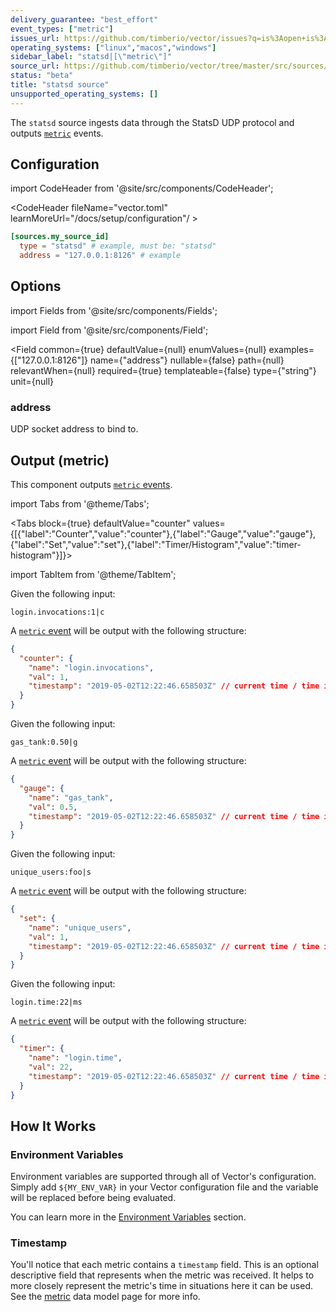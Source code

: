 ```yaml
---
delivery_guarantee: "best_effort"
event_types: ["metric"]
issues_url: https://github.com/timberio/vector/issues?q=is%3Aopen+is%3Aissue+label%3A%22source%3A+statsd%22
operating_systems: ["linux","macos","windows"]
sidebar_label: "statsd|[\"metric\"]"
source_url: https://github.com/timberio/vector/tree/master/src/sources/statsd/mod.rs
status: "beta"
title: "statsd source"
unsupported_operating_systems: []
---
```


The `statsd` source ingests data through the StatsD UDP protocol and outputs [`metric`][docs.data-model#metric] events.

## Configuration

import CodeHeader from '@site/src/components/CodeHeader';

<CodeHeader fileName="vector.toml" learnMoreUrl="/docs/setup/configuration"/ >

```toml
[sources.my_source_id]
  type = "statsd" # example, must be: "statsd"
  address = "127.0.0.1:8126" # example
```

## Options

import Fields from '@site/src/components/Fields';

import Field from '@site/src/components/Field';

<Fields filters={true}>


<Field
  common={true}
  defaultValue={null}
  enumValues={null}
  examples={["127.0.0.1:8126"]}
  name={"address"}
  nullable={false}
  path={null}
  relevantWhen={null}
  required={true}
  templateable={false}
  type={"string"}
  unit={null}
  >

### address

UDP socket address to bind to.


</Field>


</Fields>

## Output (metric)

This component outputs [`metric` events][docs.data-model.metric].

import Tabs from '@theme/Tabs';

<Tabs
  block={true}
  defaultValue="counter"
  values={[{"label":"Counter","value":"counter"},{"label":"Gauge","value":"gauge"},{"label":"Set","value":"set"},{"label":"Timer/Histogram","value":"timer-histogram"}]}>

import TabItem from '@theme/TabItem';

<TabItem value="counter">

Given the following input:

```
login.invocations:1|c
```

A [`metric` event][docs.data-model.metric] will be output with the
following structure:

```json
{
  "counter": {
    "name": "login.invocations",
    "val": 1,
    "timestamp": "2019-05-02T12:22:46.658503Z" // current time / time ingested
  }
}
```

</TabItem>

<TabItem value="gauge">

Given the following input:

```
gas_tank:0.50|g
```

A [`metric` event][docs.data-model.metric] will be output with the
following structure:

```json
{
  "gauge": {
    "name": "gas_tank",
    "val": 0.5,
    "timestamp": "2019-05-02T12:22:46.658503Z" // current time / time ingested
  }
}
```

</TabItem>

<TabItem value="set">

Given the following input:

```
unique_users:foo|s
```

A [`metric` event][docs.data-model.metric] will be output with the
following structure:

```json
{
  "set": {
    "name": "unique_users",
    "val": 1,
    "timestamp": "2019-05-02T12:22:46.658503Z" // current time / time ingested
  }
}
```

</TabItem>

<TabItem value="timer-histogram">

Given the following input:

```
login.time:22|ms
```

A [`metric` event][docs.data-model.metric] will be output with the
following structure:

```json
{
  "timer": {
    "name": "login.time",
    "val": 22,
    "timestamp": "2019-05-02T12:22:46.658503Z" // current time / time ingested
  }
}
```

</TabItem>
</Tabs>

## How It Works

### Environment Variables

Environment variables are supported through all of Vector's configuration.
Simply add `${MY_ENV_VAR}` in your Vector configuration file and the variable
will be replaced before being evaluated.

You can learn more in the [Environment Variables][docs.configuration#environment-variables]
section.

### Timestamp

You'll notice that each metric contains a `timestamp` field. This is an optional
descriptive field that represents when the metric was received. It helps to
more closely represent the metric's time in situations here it can be used. See
the [metric][docs.data-model.metric] data model page for more info.


[docs.configuration#environment-variables]: /docs/setup/configuration#environment-variables
[docs.data-model#metric]: /docs/about/data-model#metric
[docs.data-model.metric]: /docs/about/data-model/metric
